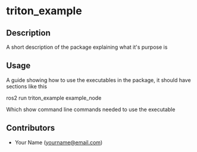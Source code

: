 # triton_example

## Description

A short description of the package explaining what it's purpose is

## Usage

A guide showing how to use the executables in the package, it should have sections like this

  ros2 run triton_example example_node
  
Which show command line commands needed to use the executable

## Contributors

- Your Name (yourname@email.com)
